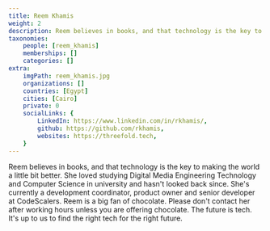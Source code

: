 ```yaml
---
title: Reem Khamis
weight: 2
description: Reem believes in books, and that technology is the key to making the world a bit better place.
taxonomies:
    people: [reem_khamis]
    memberships: []
    categories: []
extra:
    imgPath: reem_khamis.jpg
    organizations: []
    countries: [Egypt]
    cities: [Cairo]
    private: 0
    socialLinks: {
        LinkedIn: https://www.linkedin.com/in/rkhamis/,
        github: https://github.com/rkhamis,
        websites: https://threefold.tech,
    }
---
```


Reem believes in books, and that technology is the key to making the world a little bit better. She loved studying Digital Media Engineering Technology and Computer Science in university and hasn't looked back since. She's currently a development coordinator, product owner and senior developer at CodeScalers. Reem is a big fan of chocolate. Please don't contact her after working hours unless you are offering chocolate. The future is tech. It's up to us to find the right tech for the right future.
